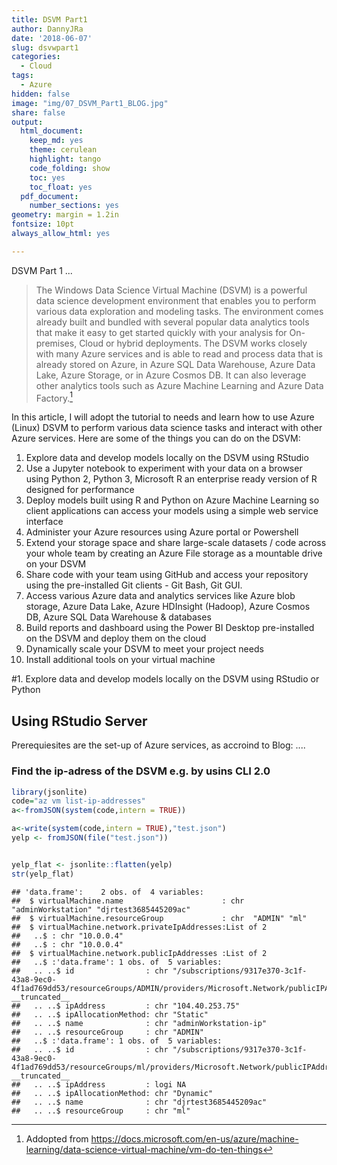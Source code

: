 ```yaml
---
title: DSVM Part1
author: DannyJRa
date: '2018-06-07'
slug: dsvwpart1
categories:
  - Cloud
tags:
  - Azure
hidden: false
image: "img/07_DSVM_Part1_BLOG.jpg"
share: false
output:
  html_document:
    keep_md: yes
    theme: cerulean
    highlight: tango
    code_folding: show
    toc: yes
    toc_float: yes
  pdf_document:
    number_sections: yes
geometry: margin = 1.2in
fontsize: 10pt
always_allow_html: yes

---
```





DSVM Part 1 ...
 
<!--more-->











>The Windows Data Science Virtual Machine (DSVM) is a powerful data science development environment that enables you to perform various data exploration and modeling tasks. The environment comes already built and bundled with several popular data analytics tools that make it easy to get started quickly with your analysis for On-premises, Cloud or hybrid deployments. The DSVM works closely with many Azure services and is able to read and process data that is already stored on Azure, in Azure SQL Data Warehouse, Azure Data Lake, Azure Storage, or in Azure Cosmos DB. It can also leverage other analytics tools such as Azure Machine Learning and Azure Data Factory.[^1]

In this article, I will adopt the tutorial to needs and learn how to use Azure (Linux) DSVM to perform various data science tasks and interact with other Azure services. Here are some of the things you can do on the DSVM:

1. Explore data and develop models locally on the DSVM using RStudio
2.  Use a Jupyter notebook to experiment with your data on a browser using Python 2, Python 3, Microsoft R an enterprise ready version of R designed for performance
3. Deploy models built using R and Python on Azure Machine Learning so client applications can access your models using a simple web service interface
4. Administer your Azure resources using Azure portal or Powershell
5. Extend your storage space and share large-scale datasets / code across your whole team by creating an Azure File storage as a mountable drive on your DSVM
6. Share code with your team using GitHub and access your repository using the pre-installed Git clients - Git Bash, Git GUI.
7. Access various Azure data and analytics services like Azure blob storage, Azure Data Lake, Azure HDInsight (Hadoop), Azure Cosmos DB, Azure SQL Data Warehouse & databases
8. Build reports and dashboard using the Power BI Desktop pre-installed on the DSVM and deploy them on the cloud
9. Dynamically scale your DSVM to meet your project needs
10. Install additional tools on your virtual machine


#1. Explore data and develop models locally on the DSVM using RStudio or Python

## Using RStudio Server


Prerequiesites are the set-up of Azure services, as accroind to Blog: ....

### Find the ip-adress of the DSVM e.g. by usins CLI 2.0

```r
library(jsonlite)
code="az vm list-ip-addresses"
a<-fromJSON(system(code,intern = TRUE))

a<-write(system(code,intern = TRUE),"test.json")
yelp <- fromJSON(file("test.json"))


yelp_flat <- jsonlite::flatten(yelp)
str(yelp_flat)
```

```
## 'data.frame':	2 obs. of  4 variables:
##  $ virtualMachine.name                      : chr  "adminWorkstation" "djrtest3685445209ac"
##  $ virtualMachine.resourceGroup             : chr  "ADMIN" "ml"
##  $ virtualMachine.network.privateIpAddresses:List of 2
##   ..$ : chr "10.0.0.4"
##   ..$ : chr "10.0.0.4"
##  $ virtualMachine.network.publicIpAddresses :List of 2
##   ..$ :'data.frame':	1 obs. of  5 variables:
##   .. ..$ id                : chr "/subscriptions/9317e370-3c1f-43a8-9ec0-4f1ad769dd53/resourceGroups/ADMIN/providers/Microsoft.Network/publicIPAd"| __truncated__
##   .. ..$ ipAddress         : chr "104.40.253.75"
##   .. ..$ ipAllocationMethod: chr "Static"
##   .. ..$ name              : chr "adminWorkstation-ip"
##   .. ..$ resourceGroup     : chr "ADMIN"
##   ..$ :'data.frame':	1 obs. of  5 variables:
##   .. ..$ id                : chr "/subscriptions/9317e370-3c1f-43a8-9ec0-4f1ad769dd53/resourceGroups/ml/providers/Microsoft.Network/publicIPAddre"| __truncated__
##   .. ..$ ipAddress         : logi NA
##   .. ..$ ipAllocationMethod: chr "Dynamic"
##   .. ..$ name              : chr "djrtest3685445209ac"
##   .. ..$ resourceGroup     : chr "ml"
```






[^1]: Addopted from https://docs.microsoft.com/en-us/azure/machine-learning/data-science-virtual-machine/vm-do-ten-things
